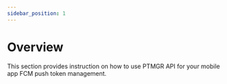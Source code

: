 ```yaml
---
sidebar_position: 1
---
```

# Overview

This section provides instruction on how to use PTMGR API for your mobile app FCM push token management.